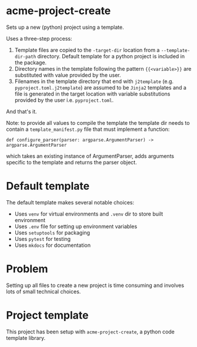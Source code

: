 # acme-project-create

Sets up a new (python) project using a template.

Uses a three-step process:
1. Template files are copied to the `-target-dir` location from a `--template-dir-path` directory. Default template for a python project is included in the package.
2. Directory names in the template following the pattern `{{<variable>}}` are substituted with value provided by the user.
3. Filenames in the template directory that end with `j2template` (e.g. `pyproject.toml.j2template`) are assumed to be `Jinja2` templates and a file is generated in the target location with variable substitutions provided by the user i.e. `pyproject.toml`.

And that's it.

Note: to provide all values to compile the template
the template dir needs to contain a `template_manifest.py` file that must implement a function:

`def configure_parser(parser: argparse.ArgumentParser) -> argparse.ArgumentParser`

which takes an existing instance of ArgumentParser, adds arguments specific to the template and returns the parser object.

# Default template

The default template makes several notable choices:

* Uses `venv` for virtual environments and `.venv` dir to store built environment
* Uses `.env` file for setting up environment variables
* Uses `setuptools` for packaging
* Uses `pytest` for testing
* Uses `mkdocs` for documentation

# Problem

Setting up all files to create a new project is time consuming and involves lots of small technical choices.

# Project template

This project has been setup with `acme-project-create`, a python code template library.